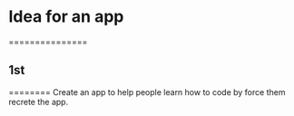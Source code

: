 # Idea for an app
===============

## 1st
========
Create an app to help people learn how to code by force them recrete the app.